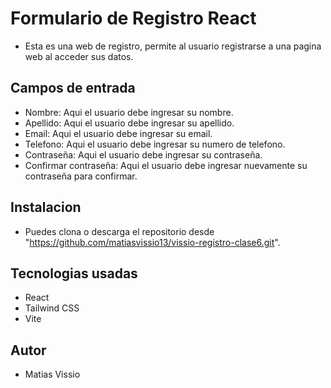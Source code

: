# Formulario de Registro React

- Esta es una web de registro, permite al usuario registrarse a una pagina web al acceder sus datos.

## Campos de entrada

- Nombre: Aqui el usuario debe ingresar su nombre.
- Apellido: Aqui el usuario debe ingresar su apellido.
- Email: Aqui el usuario debe ingresar su email.
- Telefono: Aqui el usuario debe ingresar su numero de telefono.
- Contraseña: Aqui el usuario debe ingresar su contraseña.
- Confirmar contraseña: Aqui el usuario debe ingresar nuevamente su contraseña para confirmar.

## Instalacion

- Puedes clona o descarga el repositorio desde "https://github.com/matiasvissio13/vissio-registro-clase6.git".

## Tecnologias usadas

- React
- Tailwind CSS
- Vite

## Autor

- Matias Vissio
